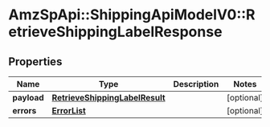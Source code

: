 # AmzSpApi::ShippingApiModelV0::RetrieveShippingLabelResponse

## Properties
Name | Type | Description | Notes
------------ | ------------- | ------------- | -------------
**payload** | [**RetrieveShippingLabelResult**](RetrieveShippingLabelResult.md) |  | [optional] 
**errors** | [**ErrorList**](ErrorList.md) |  | [optional] 


